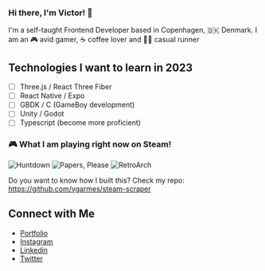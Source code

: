 ### Hi there, I'm Victor! 👋

I'm a self-taught Frontend Developer based in Copenhagen, 🇩🇰 Denmark. I am an 🎮 avid gamer, ☕️ coffee lover and 🏃🏻 casual runner

## Technologies I want to learn in 2023

- [ ] Three.js / React Three Fiber
- [ ] React Native / Expo
- [ ] GBDK / C (GameBoy development)
- [ ] Unity / Godot
- [ ] Typescript (become more proficient)

### 🎮 What I am playing right now on Steam!

<a href="https://steamcommunity.com/app/598550" target="_blank" style="text-decoration:none;">
    <img src="https://cdn.akamai.steamstatic.com/steam/apps/598550/capsule_231x87.jpg"} alt="Huntdown" />
  </a><a href="https://steamcommunity.com/app/239030" target="_blank" style="text-decoration:none;">
    <img src="https://cdn.akamai.steamstatic.com/steam/apps/239030/capsule_231x87.jpg"} alt="Papers, Please" />
  </a><a href="https://steamcommunity.com/app/1118310" target="_blank" style="text-decoration:none;">
    <img src="https://cdn.akamai.steamstatic.com/steam/apps/1118310/capsule_231x87.jpg"} alt="RetroArch" />
  </a>

Do you want to know how I built this? Check my repo: https://github.com/vgarmes/steam-scraper

## Connect with Me

- [Portfolio](https://vgarmes.github.io/portfolio/) <br/>
- [Instagram](https://www.instagram.com/vgmestre) <br/>
- [Linkedin](https://www.linkedin.com/in/vgmestre/) <br/>
- [Twitter](https://twitter.com/vgmestre) <br/>
